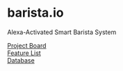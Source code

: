 # barista.io
Alexa-Activated Smart Barista System 

[Project Board](https://share.clickup.com/b/h/4-4675226-2/0b6b1e084a7327a)  
[Feature List]()  
[Database]()  
